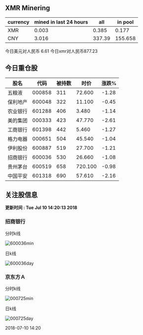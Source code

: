 ## XMR Minering

|currency|mined in last 24 hours|all|in pool|
|---|---|---|---|
|XMR|0.003|0.385|0.177|
|CNY|3.016|337.39|155.658|

今日美元对人民币 6.61	今日xmr对人民币877.23


## 今日重仓股 

|股名|代码|被持数|时价|涨跌%|
|---|---|---|---|---|
|五粮液|000858|311|72.600|-1.28|
|保利地产|600048|322|11.100|-0.45|
|农业银行|601288|406|3.480|-1.14|
|美的集团|000333|423|47.770|-2.61|
|工商银行|601398|442|5.460|-1.27|
|格力电器|000651|504|45.540|-1.04|
|伊利股份|600887|519|27.700|-1.21|
|招商银行|600036|530|26.660|-1.08|
|贵州茅台|600519|658|720.100|-0.98|
|中国平安|601318|690|57.610|-2.16|

## 关注股信息
**更新时间 : Tue Jul 10 14:20:13 2018**
### 招商银行 
分时k线

![600036min](http://image.sinajs.cn/newchart/min/n/sh600036.gif)

日k线

![600036day](http://image.sinajs.cn/newchart/daily/n/sh600036.gif)

### 京东方Ａ 
分时k线

![000725min](http://image.sinajs.cn/newchart/min/n/sz000725.gif)

日k线

![000725day](http://image.sinajs.cn/newchart/daily/n/sz000725.gif)

2018-07-10 14:20